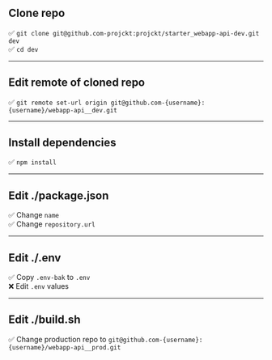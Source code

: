 ## Clone repo

✅ `git clone git@github.com-projckt:projckt/starter_webapp-api-dev.git dev`<br/>
✅ `cd dev`

<hr/>

## Edit remote of cloned repo

✅ `git remote set-url origin git@github.com-{username}:{username}/webapp-api__dev.git`

<hr/>

## Install dependencies

✅ `npm install`

<hr/>

## Edit ./package.json

✅ Change `name` <br/>
✅ Change `repository.url`

<hr/>

## Edit ./.env

✅ Copy `.env-bak` to `.env` <br/>
❌ Edit `.env` values

<hr/>

## Edit ./build.sh

✅ Change production repo to `git@github.com-{username}:{username}/webapp-api__prod.git`

